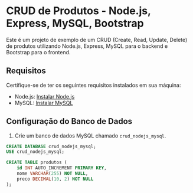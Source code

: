 # CRUD de Produtos - Node.js, Express, MySQL, Bootstrap

Este é um projeto de exemplo de um CRUD (Create, Read, Update, Delete) de produtos utilizando Node.js, Express, MySQL para o backend e Bootstrap para o frontend.

## Requisitos

Certifique-se de ter os seguintes requisitos instalados em sua máquina:

- Node.js: [Instalar Node.js](https://nodejs.org/)
- MySQL: [Instalar MySQL](https://dev.mysql.com/downloads/)

## Configuração do Banco de Dados

1. Crie um banco de dados MySQL chamado `crud_nodejs_mysql`.

```sql
CREATE DATABASE crud_nodejs_mysql;
USE crud_nodejs_mysql;

CREATE TABLE produtos (
    id INT AUTO_INCREMENT PRIMARY KEY,
    nome VARCHAR(255) NOT NULL,
    preco DECIMAL(10, 2) NOT NULL
);

```
